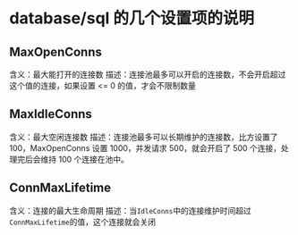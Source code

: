 # database/sql 的几个设置项的说明

## MaxOpenConns
含义：最大能打开的连接数
描述：连接池最多可以开启的连接数，不会开启超过这个值的连接，如果设置 <= 0 的值，才会不限制数量 

## MaxIdleConns
含义：最大空闲连接数
描述：连接池最多可以长期维护的连接数，比方设置了 100，MaxOpenConns 设置 1000，并发请求 500，就会开启了 500 个连接，处理完后会维持 100 个连接在池中。

## ConnMaxLifetime
含义：连接的最大生命周期
描述：当`IdleConns`中的连接维护时间超过`ConnMaxLifetime`的值，这个连接就会关闭